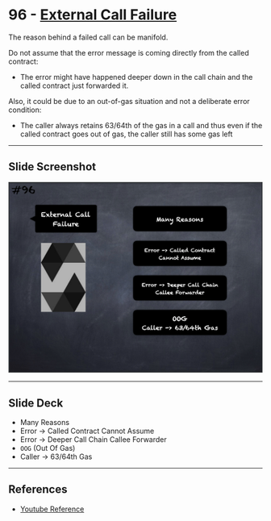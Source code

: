 # 96 - [External Call Failure](External%20Call%20Failure.md)
The reason behind a failed call can be manifold. 

Do not assume that the error message is coming directly from the called contract: 

- The error might have happened deeper down in the call chain and the called contract just forwarded it. 

Also, it could be due to an out-of-gas situation and not a deliberate error condition: 

- The caller always retains 63/64th of the gas in a call and thus even if the called contract goes out of gas, the caller still has some gas left

___
## Slide Screenshot
![096.png](../images/solidity101/096.png)
___
## Slide Deck
- Many Reasons
- Error -> Called Contract Cannot Assume
- Error -> Deeper Call Chain Callee Forwarder
- `OOG` (Out Of Gas)
- Caller -> 63/64th Gas
___
## References
- [Youtube Reference](https://youtu.be/_oN7XuyhoZA?t=1284)


